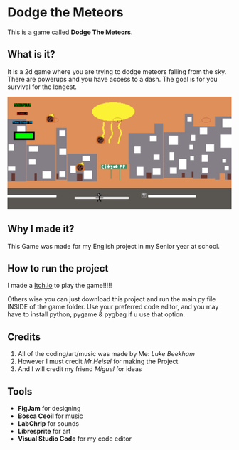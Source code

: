 # Dodge the Meteors 
This is a game called **Dodge The Meteors**.

## What is it?
It is a 2d game where you are trying to dodge meteors falling from the sky. There are powerups and you have access to a dash. The goal is for you survival for the longest.

![alt text](GamePic.png)

## Why I made it?
This Game was made for my English project in my Senior year at school. 

## How to run the project
I made a [Itch.io](https://luke-beekham.itch.io/dodge-the-meteors) to play the game!!!!!

Others wise you can just download this project and run the main.py file INSIDE of the game folder. Use your preferred code editor, and you may have to install python, pygame & pygbag if u use that option.

## Credits
1. All of the coding/art/music was made by Me: *Luke Beekham*
2. However I must credit *Mr.Heisel* for making the Project
3. And I will credit my friend *Miguel* for ideas

## Tools
- **FigJam** for designing
- **Bosca Ceoil** for music
- **LabChrip** for sounds
- **Libresprite** for art
- **Visual Studio Code** for my code editor

